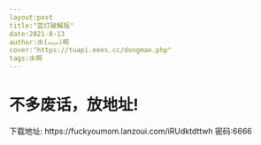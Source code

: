 ```yaml
---
layout:post
title:"蓝灯破解版"
date:2021-8-13
author:水(๑ت๑)啊
cover:"https://tuapi.eees.cc/dongman.php"
tags:水啊
---
```

<h1>不多废话，放地址!</h1>
下载地址:
https://fuckyoumom.lanzoui.com/iRUdktdttwh
密码:6666